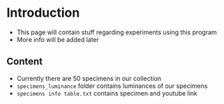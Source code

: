 # Introduction
- This page will contain stuff regarding experiments using this program
- More info will be added later

## Content
- Currently there are 50 specimens in our collection
- `specimens_luminance` folder contains luminances of our specimens
- `specimens info table.txt` contains specimen and youtube link
